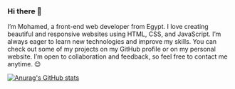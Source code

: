 ### Hi there 👋

I’m Mohamed, a front-end web developer from Egypt. I love creating beautiful and responsive websites using HTML, CSS, and JavaScript. I’m always eager to learn new technologies and improve my skills. You can check out some of my projects on my GitHub profile or on my personal website. I’m open to collaboration and feedback, so feel free to contact me anytime. 😊

[![Anurag's GitHub stats](https://github-readme-stats.vercel.app/api?username=MoEssam911)](https://github.com/anuraghazra/github-readme-stats)
